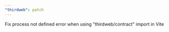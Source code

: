 ```yaml
---
"thirdweb": patch
---
```


Fix process not defined error when using "thirdweb/contract" import in Vite
